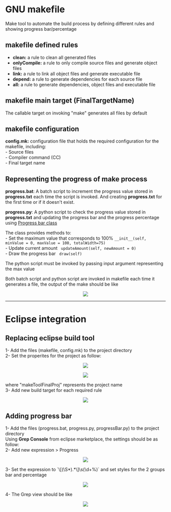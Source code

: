 # GNU makefile

Make tool to automate the build process by defining different rules and showing progress bar/percentage

## makefile defined rules
  - **clean:** a rule to clean all generated files 
  - **onlyCompile:** a rule to only compile source files and generate object files 
  - **link:** a rule to link all object files and generate executable file 
  - **depend:** a rule to generate dependencies for each source file 
  - **all:** a rule to generate dependencies, object files and executable file 
  
## makefile main target (FinalTargetName)
  The callable target on invoking "make" generates all files by default
  
## makefile configuration
  **config.mk:** configuration file that holds the required configuration for the makefile, including:    
    - Source files  
    - Compiler command (CC)     
    - Final target name     
    
## Representing the progress of make process

  **progress.bat**: A batch script to increment the progress value stored in **progress.txt** each time the script is invoked. And creating **progress.txt** for the first time or if it doesn't exist.
  
  **progress.py**: A python script to check the progress value stored in **progress.txt** and updating the progress bar and the progress percentage using [Progress bar class](http://code.activestate.com/recipes/578228-progress-bar-class/) 
  
  The class provides methods to:  
    - Set the maximum value that corresponds to 100%  ```__init__(self, minValue = 0, maxValue = 100, totalWidth=75)```     
    - Update current amount ``` updateAmount(self, newAmount = 0)```     
    - Draw the progress bar ``` draw(self)```   
 
  The python script must be invoked by passing input argument representing the max value
  
Both batch script and python script are invoked in makefile each time it generates a file, the output of the make should be like
 <p align="center">
  <img  src="../media/makeOP.png?raw=true">
</p>

---

# Eclipse integration 
 
 ## Replacing eclipse build tool 
  1- Add the files (makefile, config.mk) to the project directory  
  2- Set the properites for the project as follow:   
  <p align="center">
  <img  src="../media/sett1.PNG?raw=true">
</p>
  <p align="center">
  <img  src="../media/sett2.PNG?raw=true">
</p>
    where "makeToolFinalProj" represents the project name<br/>
    3- Add new build target for each required rule       
</p>
  <p align="center">
  <img  src="../media/sett3.PNG?raw=true">
</p>


 ## Adding progress bar
 1- Add the files (progress.bat, progress.py, progressBar.py) to the project directory   
  Using **Grep Console** from eclipse marketplace, the settings should be as follow:   
  2- Add new expression > Progress   
   <p align="center">
  <img  src="../media/Eclipse_grep2.PNG?raw=true">
</p>
  3- Set the expression to  `\[(\S*).*\]\s(\d+%)` and set styles for the 2 groups bar and percentage
   <p align="center">
  <img  src="../media/Eclipse_grep3.PNG?raw=true">
</p>
4- The Grep view should be like 
<p align="center">
  <img  src="../media/Eclipse_grepOutput.PNG?raw=true">
</p>

